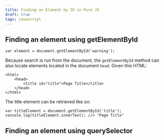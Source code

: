 ```yaml
---
title: Finding an Element by ID in Pure JS
draft: true
tags: javascript
---
```



## Finding an element using getElementById


```
var element = document.getElementById('warning');
```

Because search is run from the document, the `getElementById` method can also locate elements located in the document `head`. Given this HTML:

```
<html>
    <head>
        <title id="title">Page Title</title>
    </head>
</html>
```

The title element can be retrieved like so: 

```
var titleElement = document.getElementById('title');
console.log(titleElement.innerText); //> "Page Title"
```

## Finding an element using querySelector

```
```
